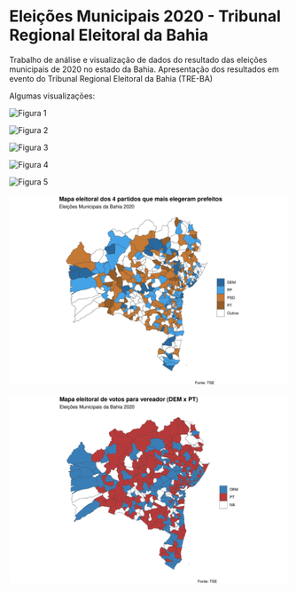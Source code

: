 # Eleições Municipais 2020 - Tribunal Regional Eleitoral da Bahia

Trabalho de análise e visualização de dados do resultado das eleições municipais de 2020 no estado da Bahia. Apresentação dos resultados em evento do Tribunal Regional Eleitoral da Bahia (TRE-BA)

Algumas visualizações:

![Figura 1](/viz/gráfico/coligacoes.png)

![Figura 2](/viz/gráfico/comparativo_vereadores.png)

![Figura 3](/viz/gráfico/prefeitos_idh.png)

![Figura 4](/viz/gráfico/n_vereadores_eleitos.png)

![Figura 5](/viz/gráfico/covid_abstencoes.png)

![Mapa 1](/viz/mapa/mapa_prefeituras.png)

![Mapa 2](/viz/mapa/vereadores_dem_pt.png)






